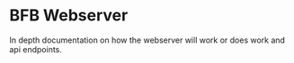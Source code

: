 # BFB Webserver

In depth documentation on how the webserver will work or does work and api endpoints.